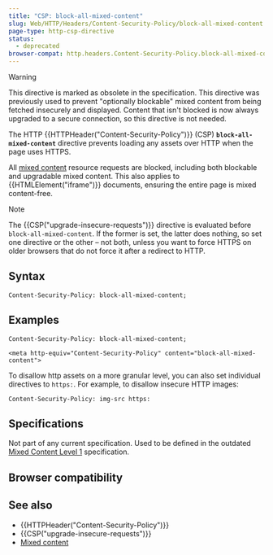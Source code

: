 ```yaml
---
title: "CSP: block-all-mixed-content"
slug: Web/HTTP/Headers/Content-Security-Policy/block-all-mixed-content
page-type: http-csp-directive
status:
  - deprecated
browser-compat: http.headers.Content-Security-Policy.block-all-mixed-content
---
```




> [!WARNING]
> This directive is marked as obsolete in the specification.
> This directive was previously used to prevent "optionally blockable" mixed content from being fetched insecurely and displayed.
> Content that isn't blocked is now always upgraded to a secure connection, so this directive is not needed.

The HTTP {{HTTPHeader("Content-Security-Policy")}} (CSP) **`block-all-mixed-content`** directive prevents loading any assets over HTTP when the page uses HTTPS.

All [mixed content](/Web/Security/Mixed_content) resource requests are blocked, including both blockable and upgradable mixed content.
This also applies to {{HTMLElement("iframe")}} documents, ensuring the entire page is mixed content-free.

> [!NOTE]
> The {{CSP("upgrade-insecure-requests")}} directive is evaluated before `block-all-mixed-content`.
> If the former is set, the latter does nothing, so set one directive or the other – not both, unless you want to force HTTPS on older browsers that do not force it after a redirect to HTTP.

## Syntax

```http
Content-Security-Policy: block-all-mixed-content;
```

## Examples

```http
Content-Security-Policy: block-all-mixed-content;

<meta http-equiv="Content-Security-Policy" content="block-all-mixed-content">
```

To disallow http assets on a more granular level, you can also set individual directives to `https:`.
For example, to disallow insecure HTTP images:

```http
Content-Security-Policy: img-src https:
```

## Specifications

Not part of any current specification.
Used to be defined in the outdated [Mixed Content Level 1](https://www.w3.org/TR/2015/CR-mixed-content-20150317/#strict-opt-in) specification.

## Browser compatibility



## See also

- {{HTTPHeader("Content-Security-Policy")}}
- {{CSP("upgrade-insecure-requests")}}
- [Mixed content](/Web/Security/Mixed_content)
